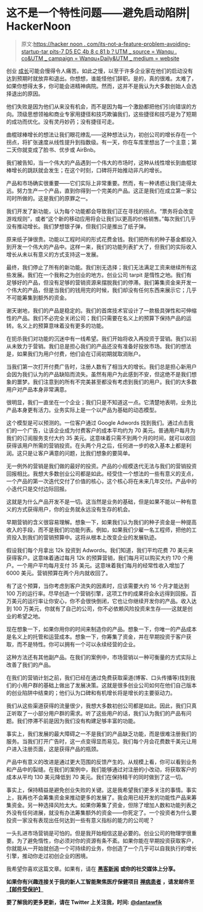 # 这不是一个特性问题——避免启动陷阱| HackerNoon

> 原文:[https://hacker noon . com/its-not-a-feature-problem-avoiding-startup-tar pits-7 D5 EC 4b 8 c 81 b？UTM _ source = Wanqu . co&UTM _ campaign = Wanqu+Daily&UTM _ medium = website](https://hackernoon.com/its-not-a-feature-problem-avoiding-startup-tarpits-7d5ec4b8c81b?utm_source=wanqu.co&utm_campaign=Wanqu+Daily&utm_medium=website)

创业 [成长](https://hackernoon.com/tagged/growth?ref=hackernoon.com)可能会慢得令人痛苦。如此之慢，以至于许多企业家在他们的启动没有达到预期时就放弃和退出。你想想，谁能怪他们辞职。是的，真的很难。太难了，如果你想得太多，你可能会进精神病院。然而，这并不是我认为大多数创始人会选择退出的原因。

他们失败是因为他们从来没有机会，而不是因为每一个激励都把他们引向错误的方向。顶级思想领袖和商业专家用捷径和技巧欺骗我们，这些捷径和技巧是为了短期的成功而优化。没有灵丹妙药；没有捷径可走。

曲棍球棒增长的想法让我们眼花缭乱——这种想法认为，初创公司的增长存在一个拐点，将扩张速度从线性提升到指数级。有一天，你在车库里想出了一个主意；第二天你就变成了脸书、优步或 AirBnb。

我们被告知，当一个伟大的产品遇到一个伟大的市场时，这种从线性增长到曲棍球棒增长的跳跃就会发生；在这个时刻，口碑将开始推动非凡的增长。

产品和市场确实很重要——它们实际上非常重要。然而，有一种诱惑让我们走得太远。努力生产一个产品，直到你得到一个完美的产品。这正是我们在成立第一家公司时所做的。这是我们的原罪之一。

我们开发了新功能，认为每个功能都会导致我们正在寻找的拐点。“票务将会改变游戏规则”，或者“这个新的移动应用将会让我们以更高的价格销售。”每次我们几乎没有推动增长。我们梦想银子弹，但我们只是推出了纸子弹。

原来纸子弹很贵。功能以工程时间的形式花费金钱。我们把所有的种子基金都投入到开发一个伟大的产品中。这样一来，我们的功能列表扩大了，但我们的实际收入增长从未以有意义的方式支持这一发展。

最终，我们停止了所有的新功能。我们别无选择；我们无法满足工资来继续所有这些发展。我们在一个我称之为创业的地方。创业公司 tarpit 是惰性之地。我们有足够好的产品，但没有足够的营销资源来摆脱我们的停滞。我们筹集资金来开发一个伟大的产品，但是当我们的钱用完的时候，我们却没有任何东西来展示它；几乎不可能筹集到额外的资金。

谢天谢地，我们的产品是稳定的。我们的首席技术官设计了一款极具弹性和可伸缩性的产品。我们不必完全关闭公司；我们只需要在名义上的预算下保持产品的运转。名义上的预算意味着没有更多的功能。

在扼杀我们对功能的沉迷中有一线希望。我们开始将收入再投资于营销。我们以前从未致力于营销。我们总是担心我们的产品还没有准备好投放市场。我们的想法是，如果我们为用户付费，他们会在订阅初期就取消账户。

当我们第一次打开付费广告时，注册人数有了相当大的增长。我们总是担心新用户会因为我们认为的产品缺陷而流失。虽然有用户为此感到不安，但这绝不是我们想象的噩梦。我们注意到的所有不完美甚至都没有考虑到我们的用户。我们的大多数用户对产品本身非常满意。

很明显，我们一直坐在一个企业；我们只是不知道这一点。它清楚地表明，业务比产品本身更有活力。业务实际上是一个以产品为基础的动态模型。

这个模型是可以预测的。一位客户通过 Google Adwords 找到我们。通过点击我们的一个广告，让该企业成为付费客户的成本平均约为 70 美元。普通用户每月为我们的订阅服务支付大约 35 美元。这意味着只需不到两个月的时间，就可以收回获得该用户所需的营销投资。在头两个月之后，任何进一步的收入基本上都是利润。这只是让客户满意的问题，比我们想象的要简单。

无一例外的营销是我们做的最好的投资。产品的小规模迭代无法与我们的营销投资回报相比。我想大多数创业公司都是如此。经受住一个想法的一些有意义的支点，一个产品的第一次迭代交付了价值的核心，这个核心将在未来几年交付。产品中的小迭代只是交付边际回报。

这就是为什么产品开发不是一切。这当然是业务的基础，但是如果不能以一种有意义的方式获得用户，你的业务就永远没有生存的机会。

早期营销的含义很容易理解。想象一下，如果我们认为我们的种子资金是一种提高收入的手段，而不是我们的功能列表。例如，如果我们少雇一名工程师，把他的工资投入到我们的营销预算中。这将从根本上改变企业的发展轨迹。

假设我们每个月拿出 12k 投资到 Adwords。我们知道，我们平均花费 70 美元来获得客户。这意味着通过每月 12k 的预算营销，我们每月可以购买大约 170 个用户。一个用户平均每月支付 35 美元。这意味着我们每月的经常性收入增加了 6000 美元。营销预算在两个月内就收回了。

有了这个预算，当你考虑到客户流失的因素时，应该需要大约 16 个月才能达到 100 万的运行率。尽早创造一个营销引擎，这项工作的成果将会永远得到回报。百万美元的运行率让你安心，你不会很快倒闭，它也让你继续开发你的产品。收入达到 100 万美元，你就有了自己的公司，你不必依赖风险投资来生存——这就是创业的希望之地。

现在想象一下，如果你用你的时间来制造你的产品。想象一下，你唯一的产品成本是名义上的托管和运营成本。想象一下，你筹集了资金，并在早期投资于客户获取，而不是特性。你可以拥有一个可以永续经营的企业。

这种方法还有其他副产品。在我们的案例中，市场营销以一种可衡量的方式实际上改善了我们的产品。

在我们的营销计划之前，我们已经在通过免费获取渠道(博客、口头传播等)找到我们的小用户群的基础上做出了发展决策。这就是很多创业公司如何在他们自己版本的创业陷阱中结束的；他们认为口碑和有机增长将是增长的主要驱动力。

我们从这些渠道获得的流量很少，我想大多数初创公司都是如此。因此，我们只真正听取了一小部分用户群的需求。听了这些用户的话，我们认为我们的产品有问题。我们停滞不前是因为我们没有构建足够丰富的功能。

事实上，我们发展的最大障碍之一不是我们的产品缺乏功能，而是很难注册我们的服务。当我们打开广告时，这一点变得显而易见。我们每个月会花费数千美元让用户进入注册页面，这是获得产品的瓶颈。

产品中有意义的改进是通过更大范围的反馈产生的。从规模上看，你可以看到业务和产品中的裂缝。在我们的案例中，我们能够通过对注册的小改动，将获取客户的成本从平均 130 美元降低到 70 美元。我们在保持精干的同时做到了这一切。

事实上，保持精益是避免创业失败的关键。这是我希望我们更多关注的事情。事实上，我再也不会筹集资金来推动更多的发展了。我会用已经开发的功能性产品来筹集资金。另一种选择风险太大。如果你筹集了资金，但除了增加人数和功能列表之外没有任何进展，就没有办法筹集额外的资金——你死定了。一个投资者为什么要投资一家没有表现出任何达到一些有意义指标的能力的公司呢？

一头扎进市场营销是可怕的。但是我开始相信这是必要的。创业公司的物理学很重要。为了避免惰性，你必须对你的资源有条不紊。如果你能在早期投资获取客户，你就能从一开始就创造一个可持续的业务，你创造了一个几乎可以自我执行的增长引擎，推动你走过初创企业的困境。

我希望你喜欢这篇文章。如果有，请在 [**黑客新闻**](http://news.ycombinator.com/?ref=hackernoon.com) **或你的社交媒体上分享。**

**如果你有兴趣连接关于我的新人工智能聚焦医疗保健项目** [**禅病患者**](http://zenpatient.com/?ref=hackernoon.com) **，请发邮件至[【邮件受保护】](/cdn-cgi/l/email-protection)**

**要了解我的更多更新，请在 Twitter 上关注我，时间:** [**@dantawfik**](http://twitter.com/dantawfik?ref=hackernoon.com)